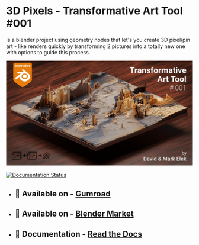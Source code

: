 # 3D Pixels - Transformative Art Tool #001 
is a blender project using geometry nodes that let's you create 3D pixel/pin art - like renders quickly by transforming 2 pictures into a totally new one with options to guide this process.

![3DPixels](docs/images/3dpixels_index.png)

[![Documentation Status](https://readthedocs.org/projects/3d-pixels/badge/?version=latest)](https://3dpixels.readthedocs.io/en/latest/?badge=latest)

- ## 🛒 Available on - <a href="https://davidelek.gumroad.com/l/3dpixels">Gumroad</a>

- ## 🛒 Available on - <a href="https://blendermarket.com/products/3dpixels">Blender Market</a>

- ## 📄 Documentation - <a href="https://3d-pixels.readthedocs.io/en/latest/">Read the Docs</a> 
